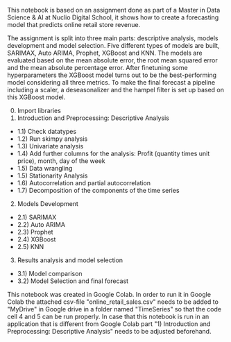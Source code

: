 This notebook is based on an assignment done as part of a Master in Data Science & AI at Nuclio Digital School, it shows how to create a forecasting model that predicts online retail store revenue.

The assignment is split into three main parts: descriptive analysis, models development and model selection. Five different types of models are built, SARIMAX, Auto ARIMA, Prophet, XGBoost and KNN. The models are evaluated based on the mean absolute error, the root mean squared error and the mean absolute percentage error. After finetuning some hyperparameters the XGBoost model turns out to be the best-performing model considering all three metrics. To make the final forecast a pipeline including a scaler, a deseasonalizer and the hampel filter is set up based on this XGBoost model.

0) Import libraries
1) Introduction and Preprocessing: Descriptive Analysis
- 1.1) Check datatypes
- 1.2) Run skimpy analysis
- 1.3) Univariate analysis
- 1.4) Add further columns for the analysis: Profit (quantity times unit price), month, day of the week
- 1.5) Data wrangling
- 1.5) Stationarity Analysis
- 1.6) Autocorrelation and partial autocorrelation
- 1.7) Decomposition of the components of the time series
2) Models Development
- 2.1) SARIMAX
- 2.2) Auto ARIMA
- 2.3) Prophet
- 2.4) XGBoost
- 2.5) KNN
3) Results analysis and model selection
- 3.1) Model comparison
- 3.2) Model Selection and final forecast
  
This notebook was created in Google Colab. In order to run it in Google Colab the attached csv-file "online_retail_sales.csv" needs to be added to "MyDrive" in Google drive in a folder named "TimeSeries" so that the code cell 4 and 5 can be run properly. In case that this notebook is run in an application that is different from Google Colab part "1) Introduction and Preprocessing: Descriptive Analysis" needs to be adjusted beforehand.
